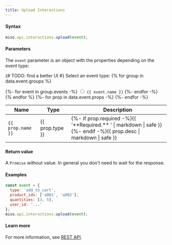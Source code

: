 ```yaml
---
title: Upload Interactions
---
```


#### Syntax
```js
miso.api.interactions.upload(event);
```

#### Parameters
The `event` parameter is an object with the properties depending on the event type:
<script>
  let table;
  function onSelectEventType(value) {
    table = table || document.querySelector('#event-props-table');
    table.setAttribute('data-event-type', value);
  }
</script>

{# TODO: find a better UI #}
Select an event type:
{% for group in data.event.groups %}
<div>
  <div class="btn-group-lite" id="event-types" role="group" aria-label="{{ group.title }}">
  {%- for event in group.events -%}
    <input type="radio" class="btn-check" name="event-type" id="event-type-{{ event.name }}" value="{{ event.name }}" autocomplete="off" onchange="onSelectEventType(this.value)">
    <label class="btn" for="event-type-{{ event.name }}"><code class="raw">{{ event.name }}</code></label>
  {%- endfor -%}
  </div>
</div>
{% endfor %}

<style>
  {% for group in data.event.groups -%}
  {%- for event in group.events -%}
  #event-props-table[data-event-type="{{ event.name }}"] tr[data-used-by-except~="{{ event.name }}"],
  {% endfor -%}
  {%- endfor -%}
  #event-props-table tr[data-used-by] {
    display: none;
  }
  {% for group in data.event.groups -%}
  {%- for event in group.events -%}
  #event-props-table[data-event-type="{{ event.name }}"] tr[data-used-by~="{{ event.name }}"],
  {% endfor -%}
  {%- endfor -%}
  tr {
    display: table-row;
  }
</style>

<table id="event-props-table" class="table">
  <thead>
    <tr>
      <th scope="col">Name</th>
      <th scope="col">Type</th>
      <th scope="col">Description</th>
    </tr>
  </thead>
  <tbody>
  {%- for prop in data.event.props -%}
    <tr {% if prop.used_by -%}data-used-by="{{ prop.used_by.join(' ') }}"{%- endif %}{% if prop.used_by_except -%}data-used-by-except="{{ prop.used_by_except.join(' ') }}"{%- endif %}>
      <td><code>{{ prop.name }}</code></td>
      <td>{{ prop.type }}</td>
      <td>{%- if prop.required -%}{{ '**Required.** ' | markdown | safe }}{%- endif -%}{{ prop.desc | markdown | safe }}</td>
    </tr>
  {%- endfor -%}
  </tbody>
</table>

<script>
  // TODO: find a better way
  const radio = document.querySelector('#event-types input[type="radio"]');
  radio.checked = true;
  onSelectEventType(radio.value);
</script>

#### Return value
A `Promise` without value. In general you don't need to wait for the response.

#### Examples
```js
const event = {
  type: 'add_to_cart',
  product_ids: ['a001', 'a002'],
  quantities: [3, 5],
  user_id: '...'
};
miso.api.interactions.upload(event);
```

#### Learn more
For more information, see [REST API](https://api.askmiso.com/#operation/interaction_upload_api_v1_interactions_post).

